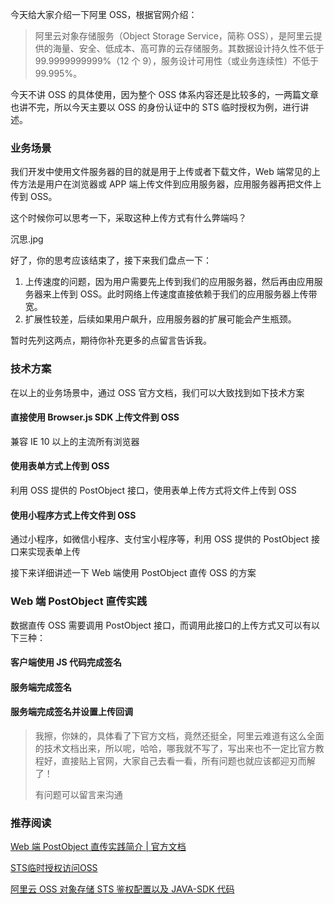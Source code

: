 今天给大家介绍一下阿里 OSS，根据官网介绍：

> 阿里云对象存储服务（Object Storage Service，简称 OSS），是阿里云提供的海量、安全、低成本、高可靠的云存储服务。其数据设计持久性不低于 99.9999999999%（12 个 9），服务设计可用性（或业务连续性）不低于 99.995%。

今天不讲 OSS 的具体使用，因为整个 OSS 体系内容还是比较多的，一两篇文章也讲不完，所以今天主要以 OSS 的身份认证中的 STS 临时授权为例，进行讲述。

### 业务场景

我们开发中使用文件服务器的目的就是用于上传或者下载文件，Web 端常见的上传方法是用户在浏览器或 APP 端上传文件到应用服务器，应用服务器再把文件上传到 OSS。

这个时候你可以思考一下，采取这种上传方式有什么弊端吗？

沉思.jpg

好了，你的思考应该结束了，接下来我们盘点一下：

1. 上传速度的问题，因为用户需要先上传到我们的应用服务器，然后再由应用服务器来上传到 OSS。此时网络上传速度直接依赖于我们的应用服务器上传带宽。
2. 扩展性较差，后续如果用户飙升，应用服务器的扩展可能会产生瓶颈。

暂时先列这两点，期待你补充更多的点留言告诉我。

### 技术方案

在以上的业务场景中，通过 OSS 官方文档，我们可以大致找到如下技术方案

#### 直接使用 Browser.js SDK 上传文件到 OSS

兼容 IE 10 以上的主流所有浏览器

#### 使用表单方式上传到 OSS

利用 OSS 提供的 PostObject 接口，使用表单上传方式将文件上传到 OSS

#### 使用小程序方式上传文件到 OSS  

通过小程序，如微信小程序、支付宝小程序等，利用 OSS 提供的 PostObject 接口来实现表单上传

接下来详细讲述一下 Web 端使用 PostObject 直传 OSS 的方案

### Web 端 PostObject 直传实践

数据直传 OSS 需要调用 PostObject 接口，而调用此接口的上传方式又可以有以下三种：

#### 客户端使用 JS 代码完成签名

#### 服务端完成签名

#### 服务端完成签名并设置上传回调

> 我擦，你妹的，具体看了下官方文档，竟然还挺全，阿里云难道有这么全面的技术文档出来，所以呢，哈哈，哪我就不写了，写出来也不一定比官方教程好，直接贴上官网，大家自己去看一看，所有问题也就应该都迎刃而解了！
>
> 有问题可以留言来沟通

### 推荐阅读

[Web 端 PostObject 直传实践简介 | 官方文档](https://help.aliyun.com/document_detail/31923.html?spm=a2c4g.11186623.6.1384.5c6c74b8BKYLma)

[STS临时授权访问OSS](https://blog.csdn.net/qq_34845394/article/details/93399789)

[阿里云 OSS 对象存储 STS 鉴权配置以及 JAVA-SDK 代码](https://blog.csdn.net/lz199719/article/details/80243742)